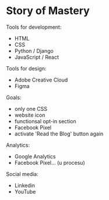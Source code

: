 # Story of Mastery

Tools for development:
- HTML
- CSS
- Python / Django
- JavaScript / React

Tools for design:
- Adobe Creative Cloud
- Figma

Goals:
- only one CSS
- website icon
- functionsal opt-in section
- Facebook Pixel
- activate 'Read the Blog' button again

Analytics:
- Google Analytics
- Facebook Pixel... (u procesu)

Social media:
- Linkedin
- YouTube
